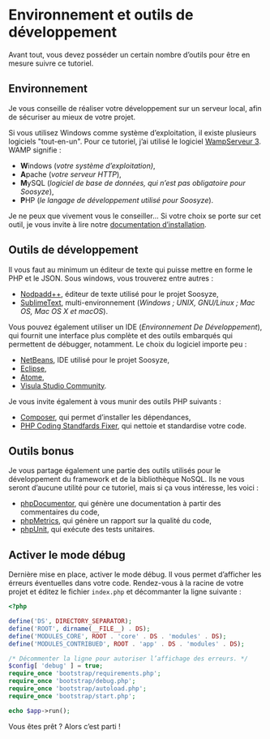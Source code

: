 ﻿# Environnement et outils de développement

Avant tout, vous devez posséder un certain nombre d’outils pour être en mesure suivre ce tutoriel.

## Environnement

Je vous conseille de réaliser votre développement sur un serveur local, afin de sécuriser au mieux de votre projet.

Si vous utilisez Windows comme système d’exploitation, il existe plusieurs logiciels "tout-en-un". Pour ce tutoriel, j’ai utilisé le logiciel [WampServeur 3](http://www.wampserver.com/). WAMP signifie :

* **W**indows (*votre système d’exploitation)*,
* **A**pache (*votre serveur HTTP*),
* **M**ySQL (*logiciel de base de données, qui n’est pas obligatoire pour Soosyze*),
* **P**HP (*le langage de développement utilisé pour Soosyze*).

Je ne peux que vivement vous le conseiller...
Si votre choix se porte sur cet outil, je vous invite à lire notre [documentation d’installation](/user/00_héberger.md).

## Outils de développement

Il vous faut au minimum un éditeur de texte qui puisse mettre en forme le PHP et le JSON. Sous windows, vous trouverez entre autres :

* [Nodpadd++](https://notepad-plus-plus.org/), éditeur de texte utilisé pour le projet Soosyze,
* [SublimeText](http://www.sublimetext.com/), multi-environnement (*Windows ; UNIX, GNU/Linux ; Mac OS, Mac OS X et macOS*).

Vous pouvez également utiliser un IDE (*Environnement De Développement*), qui fournit une interface plus complète et des outils embarqués qui permettent de débugger, notamment. Le choix du logiciel importe peu  :

* [NetBeans](https://netbeans.org/), IDE utilisé pour le projet Soosyze,
* [Eclipse](https://www.eclipse.org/),
* [Atome](https://atom.io/),
* [Visula Studio Community](https://visualstudio.microsoft.com/fr/vs/community/).

Je vous invite également à vous munir des outils PHP suivants :

* [Composer](https://getcomposer.org/), qui permet d’installer les dépendances,
* [PHP Coding Standfards Fixer](http://cs.sensiolabs.org/), qui nettoie et standardise votre code.

## Outils bonus

Je vous partage également une partie des outils utilisés pour le développement du framework et de la bibliothèque NoSQL. Ils ne vous seront d’aucune utilité pour ce tutoriel, mais si ça vous intéresse, les voici :

* [phpDocumentor](https://www.phpdoc.org/), qui génère une documentation à partir des commentaires du code,
* [phpMetrics](https://www.phpmetrics.org/), qui génère un rapport sur la qualité du code,
* [phpUnit](https://phpunit.de/), qui exécute des tests unitaires.

## Activer le mode débug

Dernière mise en place, activer le mode débug. Il vous permet d’afficher les érreurs éventuelles dans votre code. Rendez-vous à la racine de votre projet et éditez le fichier `index.php` et décommanter la ligne suivante :

```php
<?php

define('DS', DIRECTORY_SEPARATOR);
define('ROOT', dirname(__FILE__) . DS);
define('MODULES_CORE', ROOT . 'core' . DS . 'modules' . DS);
define('MODULES_CONTRIBUED', ROOT . 'app' . DS . 'modules' . DS);

/* Décommenter la ligne pour autoriser l’affichage des erreurs. */
$config[ 'debug' ] = true;
require_once 'bootstrap/requirements.php';
require_once 'bootstrap/debug.php';
require_once 'bootstrap/autoload.php';
require_once 'bootstrap/start.php';

echo $app->run();
```

Vous êtes prêt ? Alors c’est parti !